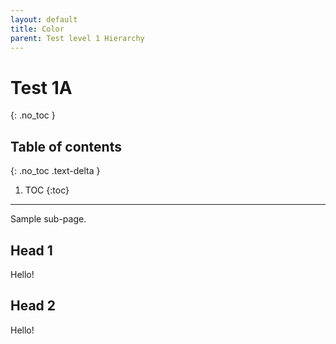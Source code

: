 ```yaml
---
layout: default
title: Color
parent: Test level 1 Hierarchy
---
```


# Test 1A
{: .no_toc }

## Table of contents
{: .no_toc .text-delta }

1. TOC
{:toc}

---

Sample sub-page.

## Head 1

Hello!

## Head 2

Hello!
